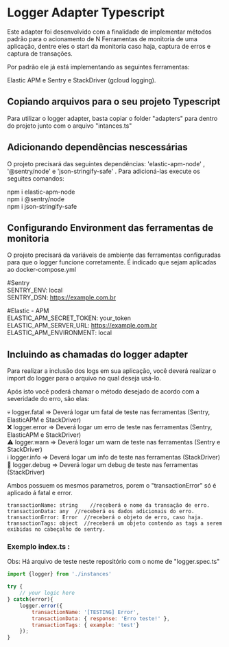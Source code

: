 # Logger Adapter Typescript

Este adapter foi desenvolvido com a finalidade de implementar métodos padrão para o acionamento de N Ferramentas de monitoria de uma aplicação, dentre eles o start da monitoria caso haja, captura de erros e captura de transações. 

Por padrão ele já está implementando as seguintes ferramentas: 

Elastic APM e Sentry e StackDriver (gcloud logging).

## Copiando arquivos para o seu projeto Typescript

Para utilizar o logger adapter, basta copiar o folder "adapters" para dentro do projeto junto com o arquivo "intances.ts" 

## Adicionando dependências nescessárias

O projeto precisará das seguintes dependências: 'elastic-apm-node' , '@sentry/node' e 'json-stringify-safe' . Para adicioná-las execute os seguites comandos: 

npm i elastic-apm-node <br>
npm i @sentry/node <br>
npm i json-stringify-safe <br>

## Configurando Environment das ferramentas de monitoria

O projeto precisará da variáveis de ambiente das ferramentas configuradas para que o logger funcione corretamente. É indicado que sejam aplicadas ao docker-compose.yml

#Sentry <br>
SENTRY_ENV: local <br>
SENTRY_DSN: https://example.com.br <br>

#Elastic - APM <br>
ELASTIC_APM_SECRET_TOKEN: your_token <br>
ELASTIC_APM_SERVER_URL: https://example.com.br <br>
ELASTIC_APM_ENVIRONMENT: local <br>

## Incluindo as chamadas do logger adapter

Para realizar a inclusão dos logs em sua aplicação, você deverá realizar o import do logger para o arquivo no qual deseja usá-lo.

Após isto você poderá chamar o método desejado de acordo com a severidade do erro, são elas: 

:skull: logger.fatal => Deverá logar um fatal de teste nas ferramentas (Sentry, ElasticAPM e StackDriver) <br>
:x: logger.error => Deverá logar um erro de teste nas ferramentas (Sentry, ElasticAPM e StackDriver) <br>
:warning: logger.warn => Deverá logar um warn de teste nas ferramentas (Sentry e StackDriver) <br>
:information_source: logger.info => Deverá logar um info de teste nas ferramentas (StackDriver) <br>
:wrench: logger.debug => Deverá logar um debug de teste nas ferramentas (StackDriver) <br>

Ambos possuem os mesmos parametros, porem o "transactionError" só é aplicado á fatal e error. 

```
transactionName: string    //receberá o nome da transação de erro. 
transactionData: any  //receberá os dados adicionais do erro. 
transactionError: Error  //receberá o objeto de erro, caso haja. 
transactionTags: object  //receberá um objeto contendo as tags a serem exibidas no cabeçalho do sentry.

```

### Exemplo index.ts :

Obs: Há arquivo de teste neste repositório com o nome de "logger.spec.ts"

```javascript
import {logger} from './instances'

try {
    // your logic here
} catch(error){
    logger.error({
        transactionName: '[TESTING] Error', 
        transactionData: { response: 'Erro teste!' }, 
        transactionTags: { example: 'test'}
    });
}

```
